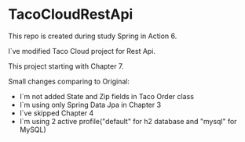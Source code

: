 # TacoCloudRestApi

This repo is created during study Spring in Action 6.

I`ve modified Taco Cloud project for Rest Api.

This project starting with Chapter 7.

Small changes comparing to Original:

- I`m not added State and Zip fields in Taco Order class
- I`m using only Spring Data Jpa in Chapter 3
- I`ve skipped Chapter 4
- I`m using 2 active profile("default" for h2 database and "mysql" for MySQL)
